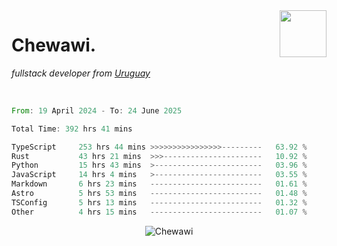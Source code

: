 <img align="right" width="75px" src="https://cdn.discordapp.com/emojis/951914063808565309.webp?name=rivowo" />

# Chewawi.
*fullstack developer from [Uruguay](https://es.wikipedia.org/wiki/Uruguay )*


<br/>

<!--<p align="center"><a href="https://discord.com/users/852970774067544165" target="_blank" rel="noopener"><img width=600 src="https://lanyard.cnrad.dev/api/852970774067544165" alt="Chewawi"></a><p/> -->

<!--<p align="center">&nbsp;<img align="center" src="https://github-readme-stats.vercel.app/api?username=chewawi&show_icons=true&locale=en" alt="noraa08" /></p> -->

<!--START_SECTION:waka-->

```rust
From: 19 April 2024 - To: 24 June 2025

Total Time: 392 hrs 41 mins

TypeScript     253 hrs 44 mins >>>>>>>>>>>>>>>>---------   63.92 %
Rust           43 hrs 21 mins  >>>----------------------   10.92 %
Python         15 hrs 43 mins  >------------------------   03.96 %
JavaScript     14 hrs 4 mins   >------------------------   03.55 %
Markdown       6 hrs 23 mins   -------------------------   01.61 %
Astro          5 hrs 53 mins   -------------------------   01.48 %
TSConfig       5 hrs 13 mins   -------------------------   01.32 %
Other          4 hrs 15 mins   -------------------------   01.07 %
```

<!--END_SECTION:waka-->

<p align="center"> <img src="https://komarev.com/ghpvc/?username=Chewawi&label=Profile%20views&color=0e75b6&style=flat" alt="Chewawi" /> </p>
